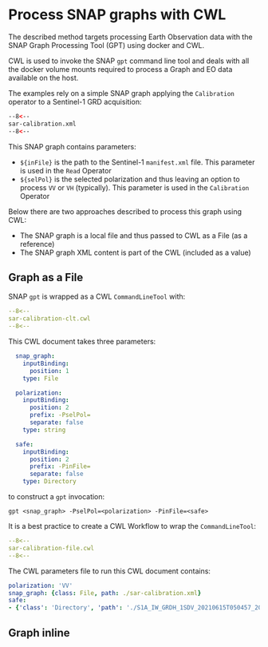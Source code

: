# Process SNAP graphs with CWL

The described method targets processing Earth Observation data with the SNAP Graph Processing Tool (GPT) using docker and CWL.

CWL is used to invoke the SNAP `gpt` command line tool and deals with all the docker volume mounts required to process a Graph and EO data available on the host.

The examples rely on a simple SNAP graph applying the `Calibration` operator to a Sentinel-1 GRD acquisition:

```xml
--8<--
sar-calibration.xml
--8<--
```

This SNAP graph contains parameters:

- `${inFile}` is the path to the Sentinel-1 `manifest.xml` file. This parameter is used in the `Read` Operator
- `${selPol}` is the selected polarization and thus leaving an option to process `VV` or `VH` (typically). This parameter is used in the `Calibration` Operator

Below there are two approaches described to process this graph using CWL:

- The SNAP graph is a local file and thus passed to CWL as a File (as a reference)
- The SNAP graph XML content is part of the CWL (included as a value)

## Graph as a File 

SNAP `gpt` is wrapped as a CWL `CommandLineTool` with:

```yaml
--8<--
sar-calibration-clt.cwl
--8<--
```

This CWL document takes three parameters:

```yaml
  snap_graph:
    inputBinding:
      position: 1
    type: File

  polarization:
    inputBinding:
      position: 2
      prefix: -PselPol=
      separate: false
    type: string

  safe:
    inputBinding:
      position: 2
      prefix: -PinFile=
      separate: false
    type: Directory
```

to construct a `gpt` invocation: 

```console
gpt <snap_graph> -PselPol=<polarization> -PinFile=<safe>
```

It is a best practice to create a CWL Workflow to wrap the `CommandLineTool`:

```yaml
--8<--
sar-calibration-file.cwl
--8<--
```

The CWL parameters file to run this CWL document contains:

```yaml
polarization: 'VV'
snap_graph: {class: File, path: ./sar-calibration.xml}
safe:
- {'class': 'Directory', 'path': './S1A_IW_GRDH_1SDV_20210615T050457_20210615T050522_038346_048680_F42E.SAFE'} 
```

## Graph inline

